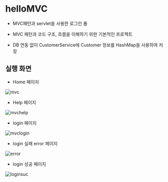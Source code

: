 # helloMVC
- MVC패턴과 servlet을 사용한 로그인 폼

- MVC 패턴과 코드 구조, 흐름을 이해하기 위한 기본적인 프로젝트

- DB 연동 없이 CustomerService에 Customer 정보를 HashMap을 사용하여 저장

## 실행 화면

- Home 페이지

![mvc](https://user-images.githubusercontent.com/38847724/103167864-2b02af80-4872-11eb-81fc-f0c428c82e11.PNG)

- Help 페이지

![mvchelp](https://user-images.githubusercontent.com/38847724/103167869-33f38100-4872-11eb-9b00-b96b92fae626.PNG)

- login 페이지

![mvclogin](https://user-images.githubusercontent.com/38847724/103167874-3d7ce900-4872-11eb-9295-8be8577c44b4.PNG)

- login 실패 error 페이지

![error](https://user-images.githubusercontent.com/38847724/103167876-4968ab00-4872-11eb-9e13-e27c5071cd5b.PNG)

- login 성공 페이지

![loginsuc](https://user-images.githubusercontent.com/38847724/103167875-440b6080-4872-11eb-9c58-4810588383d7.PNG)
